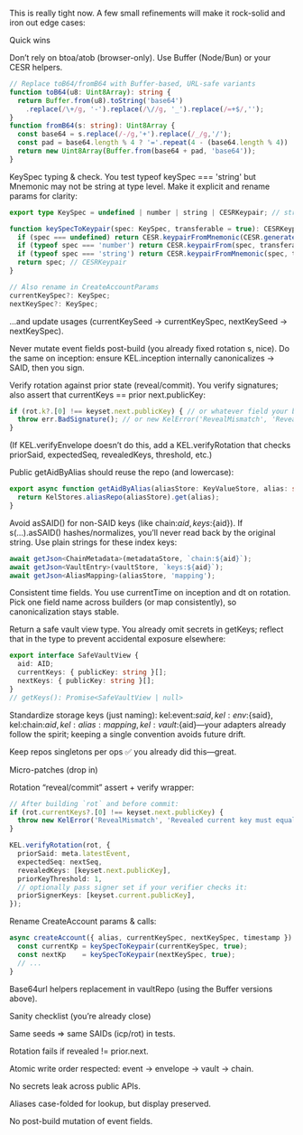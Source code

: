 This is really tight now. A few small refinements will make it rock-solid and iron out edge cases:

Quick wins

Don’t rely on btoa/atob (browser-only). Use Buffer (Node/Bun) or your CESR helpers.

```ts
// Replace toB64/fromB64 with Buffer-based, URL-safe variants
function toB64(u8: Uint8Array): string {
  return Buffer.from(u8).toString('base64')
    .replace(/\+/g, '-').replace(/\//g, '_').replace(/=+$/,'');
}
function fromB64(s: string): Uint8Array {
  const base64 = s.replace(/-/g,'+').replace(/_/g,'/');
  const pad = base64.length % 4 ? '='.repeat(4 - (base64.length % 4)) : '';
  return new Uint8Array(Buffer.from(base64 + pad, 'base64'));
}
```

KeySpec typing & check. You test typeof keySpec === 'string' but Mnemonic may not be string at type level. Make it explicit and rename params for clarity:

```ts
export type KeySpec = undefined | number | string | CESRKeypair; // string = mnemonic

function keySpecToKeypair(spec: KeySpec, transferable = true): CESRKeypair {
  if (spec === undefined) return CESR.keypairFromMnemonic(CESR.generateMnemonic(), transferable);
  if (typeof spec === 'number') return CESR.keypairFrom(spec, transferable);
  if (typeof spec === 'string') return CESR.keypairFromMnemonic(spec, transferable);
  return spec; // CESRKeypair
}

// Also rename in CreateAccountParams
currentKeySpec?: KeySpec;
nextKeySpec?: KeySpec;
```


…and update usages (currentKeySeed → currentKeySpec, nextKeySeed → nextKeySpec).

Never mutate event fields post-build (you already fixed rotation s, nice). Do the same on inception: ensure KEL.inception internally canonicalizes → SAID, then you sign.

Verify rotation against prior state (reveal/commit). You verify signatures; also assert that currentKeys == prior next.publicKey:

```ts
if (rot.k?.[0] !== keyset.next.publicKey) { // or whatever field your builder uses for current keys
  throw err.BadSignature(); // or new KelError('RevealMismatch', 'Revealed key != prior next key');
}
```


(If KEL.verifyEnvelope doesn’t do this, add a KEL.verifyRotation that checks priorSaid, expectedSeq, revealedKeys, threshold, etc.)

Public getAidByAlias should reuse the repo (and lowercase):

```ts
export async function getAidByAlias(aliasStore: KeyValueStore, alias: string): Promise<AID | null> {
  return KelStores.aliasRepo(aliasStore).get(alias);
}
```

Avoid asSAID() for non-SAID keys (like chain:${aid}, keys:${aid}). If s(...).asSAID() hashes/normalizes, you’ll never read back by the original string. Use plain strings for these index keys:

```ts
await getJson<ChainMetadata>(metadataStore, `chain:${aid}`);
await getJson<VaultEntry>(vaultStore, `keys:${aid}`);
await getJson<AliasMapping>(aliasStore, 'mapping');
```

Consistent time fields. You use currentTime on inception and dt on rotation. Pick one field name across builders (or map consistently), so canonicalization stays stable.

Return a safe vault view type. You already omit secrets in getKeys; reflect that in the type to prevent accidental exposure elsewhere:

```ts
export interface SafeVaultView {
  aid: AID;
  currentKeys: { publicKey: string }[];
  nextKeys: { publicKey: string }[];
}
// getKeys(): Promise<SafeVaultView | null>
```

Standardize storage keys (just naming):
kel:event:${said}, kel:env:${said}, kel:chain:${aid}, kel:alias:mapping, kel:vault:${aid}—your adapters already follow the spirit; keeping a single convention avoids future drift.

Keep repos singletons per ops ✅ you already did this—great.

Micro-patches (drop in)

Rotation “reveal/commit” assert + verify wrapper:

```ts
// After building `rot` and before commit:
if (rot.currentKeys?.[0] !== keyset.next.publicKey) {
  throw new KelError('RevealMismatch', 'Revealed current key must equal prior next key');
}

KEL.verifyRotation(rot, {
  priorSaid: meta.latestEvent,
  expectedSeq: nextSeq,
  revealedKeys: [keyset.next.publicKey],
  priorKeyThreshold: 1,
  // optionally pass signer set if your verifier checks it:
  priorSignerKeys: [keyset.current.publicKey],
});
```

Rename CreateAccount params & calls:

```ts
async createAccount({ alias, currentKeySpec, nextKeySpec, timestamp }) {
  const currentKp = keySpecToKeypair(currentKeySpec, true);
  const nextKp    = keySpecToKeypair(nextKeySpec, true);
  // ...
}
```


Base64url helpers replacement in vaultRepo (using the Buffer versions above).

Sanity checklist (you’re already close)

Same seeds ⇒ same SAIDs (icp/rot) in tests.

Rotation fails if revealed != prior.next.

Atomic write order respected: event → envelope → vault → chain.

No secrets leak across public APIs.

Aliases case-folded for lookup, but display preserved.

No post-build mutation of event fields.